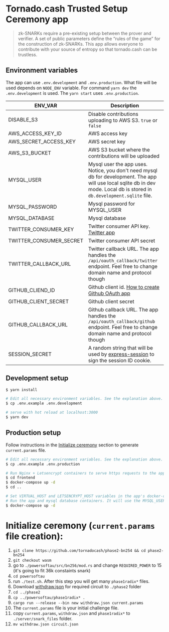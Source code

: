 # Tornado.cash Trusted Setup Ceremony app

> zk-SNARKs require a pre-existing setup between the prover and verifier. A set of public parameters define the “rules of the game” for the construction of zk-SNARKs. This app allows everyone to contribute with your source of entropy so that tornado.cash can be trustless.

## Environment variables
The app can use `.env.development` and `.env.production`. What file will be used depends on `NODE_ENV` variable.
For command `yarn dev` the `.env.development` is used. The `yarn start` uses `.env.production`.

| ENV_VAR | Description |
| --- | --- |
| DISABLE_S3 | Disable contributions uploading to AWS S3. `true` or `false` |
| AWS_ACCESS_KEY_ID | AWS access key |
| AWS_SECRET_ACCESS_KEY | AWS secret key |
| AWS_S3_BUCKET | AWS S3 bucket where the contributions will be uploaded |
| MYSQL_USER | Mysql user the app uses. Notice, you don't need mysql db for development. The app will use local sqlite db in dev mode. Local db is stored in `db.development.sqlite` file. |
| MYSQL_PASSWORD | Mysql password for MYSQL_USER |
| MYSQL_DATABASE | Mysql database |
| TWITTER_CONSUMER_KEY | Twitter consumer API key. [Twitter app](https://developer.twitter.com/en/apps) |
| TWITTER_CONSUMER_SECRET | Twitter consumer API secret |
| TWITTER_CALLBACK_URL | Twitter callback URL. The app handles the `/api/oauth_callback/twitter` endpoint. Feel free to change domain name and protocol though |
| GITHUB_CLIEND_ID | Github client id. [How to create Github OAuth app](https://developer.github.com/apps/building-oauth-apps/creating-an-oauth-app/) |
| GITHUB_CLIENT_SECRET | Github client secret |
| GITHUB_CALLBACK_URL | Github callback URL. The app handles the `/api/oauth_callback/github` endpoint. Feel free to change domain name and protocol though |
| SESSION_SECRET | A random string that will be used by [express-session](https://www.npmjs.com/package/express-session#secret) to sign the session ID cookie. |

## Development setup

``` bash
$ yarn install

# Edit all necessary environment variables. See the explanation above.
$ cp .env.example .env.development

# serve with hot reload at localhost:3000
$ yarn dev
```

## Production setup
Follow instructions in the [Initialize ceremony]() section to generate `current.params` file.
``` bash
# Edit all necessary environment variables. See the explanation above.
$ cp .env.example .env.production

# Run Nginx + Letsencrypt containers to serve https requests to the app
$ cd frontend 
$ docker-compose up -d
$ cd ..

# Set VIRTUAL_HOST and LETSENCRYPT_HOST variables in the app's docker-compose.yml file
# Run the app and mysql database containers. It will use the MYSQL_USER, MYSQL_PASSWORD and MYSQL_DATABASE vars you specified in .env.production file.
$ docker-compose up -d
```

# Initialize ceremony (`current.params` file creation):
1. `git clone https://github.com/tornadocash/phase2-bn254 && cd phase2-bn254`
1. `git checkout wasm`
1. go to `./powersoftau/src/bn256/mod.rs` and change `REQUIRED_POWER` to 15 (it's going to fit 36k constaints snark)
1. `cd powersoftau`
1. run `./test.sh`. After this step you will get many `phase1radix*` files.
1. Download [withdraw.json](https://github.com/tornadocash/tornado-core/releases/download/v2.0/withdraw.json) for required circuit to `./phase2` folder
1. `cd ../phase2`
1. `cp ../powersoftau/phase1radix* .`
1. `cargo run --release --bin new withdraw.json current.params`
1. The `current.params` file is your initial challenge file.
1. copy `current.params`, `withdraw.json` and `phase1radix*` to `./server/snark_files` folder.
1. `mv withdraw.json circuit.json`

